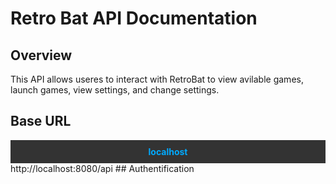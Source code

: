 # Retro Bat API Documentation
## Overview
This API allows useres to interact with RetroBat to view avilable games, launch games, view settings, and change settings. 
## Base URL
<div style="background-color: #333; padding: 10px; text-align: center;">
  <span style="color: #00aaff; font-weight: bold;">localhost</span>
</div>
http://localhost:8080/api
## Authentification

